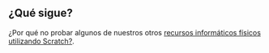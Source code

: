## ¿Qué sigue?

¿Por qué no probar algunos de nuestros otros [recursos informáticos físicos utilizando Scratch?](https://projects.raspberrypi.org/en/projects?software%5B%5D=scratch&hardware%5B%5D=electronic-components).